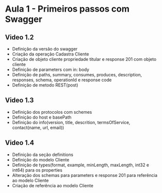 # Aula 1 - Primeiros passos com Swagger

## Video 1.2
- Definição da versão do swagger
- Criação da operação Cadastra Cliente
- Criação de objeto cliente propriedade titular e response 201 com objeto cliente
- Definição de parameters com in: body
- Definição de paths, summary, consumes, produces, description, responses, schema, operationId e response code
- Definição de metodo REST(post)

## Video 1.3
- Definição dos protocolos com schemes
- Definição do host e basePath
- Definição do info(version, title, descrition, termsOfService, contact(name, url, email))

## Video 1.4
- Definição da seção definitions
- Definição do modelo Cliente
- Definição de types(format, example, minLength, maxLength, int32 e int64) para os properties
- Alteração dos schemas para parameters e response 201 para referência ao modelo Cliente
- Criação de referência ao modelo Cliente
